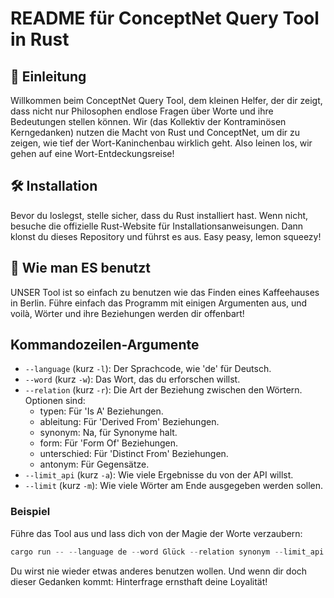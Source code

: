 # README für ConceptNet Query Tool in Rust
## 🚀 Einleitung
Willkommen beim ConceptNet Query Tool, dem kleinen Helfer, der dir zeigt, dass nicht nur Philosophen endlose Fragen über Worte und ihre Bedeutungen stellen können. Wir (das Kollektiv der Kontraminösen Kerngedanken) nutzen die Macht von Rust und ConceptNet, um dir zu zeigen, wie tief der Wort-Kaninchenbau wirklich geht. Also leinen los, wir gehen auf eine Wort-Entdeckungsreise!

## 🛠 Installation
Bevor du loslegst, stelle sicher, dass du Rust installiert hast. Wenn nicht, besuche die offizielle Rust-Website für Installationsanweisungen. Dann klonst du dieses Repository und führst es aus. Easy peasy, lemon squeezy!

## 📜 Wie man ES benutzt
UNSER Tool ist so einfach zu benutzen wie das Finden eines Kaffeehauses in Berlin. Führe einfach das Programm mit einigen Argumenten aus, und voilà, Wörter und ihre Beziehungen werden dir offenbart!

## Kommandozeilen-Argumente
- `--language` (kurz `-l`): Der Sprachcode, wie 'de' für Deutsch.
- `--word` (kurz `-w`): Das Wort, das du erforschen willst.
- `--relation` (kurz `-r`): Die Art der Beziehung zwischen den Wörtern. Optionen sind:
  - typen: Für 'Is A' Beziehungen.
  - ableitung: Für 'Derived From' Beziehungen.
  - synonym: Na, für Synonyme halt.
  - form: Für 'Form Of' Beziehungen.
  - unterschied: Für 'Distinct From' Beziehungen.
  - antonym: Für Gegensätze.
- `--limit_api` (kurz `-a`): Wie viele Ergebnisse du von der API willst.
- `--limit` (kurz `-m`): Wie viele Wörter am Ende ausgegeben werden sollen.


### Beispiel
Führe das Tool aus und lass dich von der Magie der Worte verzaubern:

```powershell
cargo run -- --language de --word Glück --relation synonym --limit_api 1000 --limit 10
```

Du wirst nie wieder etwas anderes benutzen wollen. Und wenn dir doch dieser Gedanken kommt: Hinterfrage ernsthaft deine Loyalität!
